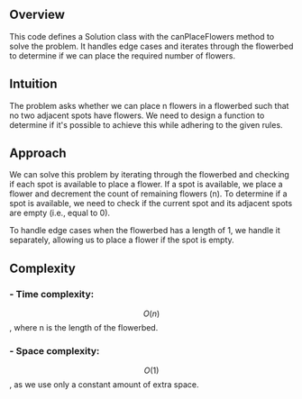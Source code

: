 ## Overview
This code defines a Solution class with the canPlaceFlowers method to solve the problem. It handles edge cases and iterates through the flowerbed to determine if we can place the required number of flowers.

## Intuition
The problem asks whether we can place n flowers in a flowerbed such that no two adjacent spots have flowers. We need to design a function to determine if it's possible to achieve this while adhering to the given rules.

## Approach
We can solve this problem by iterating through the flowerbed and checking if each spot is available to place a flower. If a spot is available, we place a flower and decrement the count of remaining flowers (n). To determine if a spot is available, we need to check if the current spot and its adjacent spots are empty (i.e., equal to 0).

To handle edge cases when the flowerbed has a length of 1, we handle it separately, allowing us to place a flower if the spot is empty.

## Complexity
### - Time complexity:
 $$O(n)$$, where n is the length of the flowerbed.

### - Space complexity:
$$O(1)$$, as we use only a constant amount of extra space.